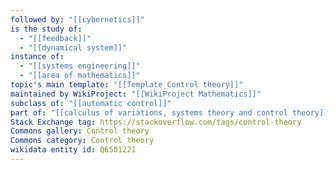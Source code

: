 ```yaml
---
followed by: "[[cybernetics]]"
is the study of:
  - "[[feedback]]"
  - "[[dynamical system]]"
instance of:
  - "[[systems engineering]]"
  - "[[area of mathematics]]"
topic's main template: "[[Template_Control theory]]"
maintained by WikiProject: "[[WikiProject Mathematics]]"
subclass of: "[[automatic control]]"
part of: "[[calculus of variations, systems theory and control theory]]"
Stack Exchange tag: https://stackoverflow.com/tags/control-theory
Commons gallery: Control theory
Commons category: Control theory
wikidata entity id: Q6501221
---
```

